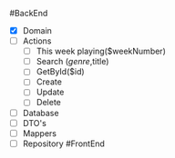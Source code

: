 #BackEnd
 - [X] Domain
 - [ ] Actions
     - [ ] This week playing($weekNumber)
     - [ ] Search ($genre,$title)
     - [ ] GetById($id)
     - [ ] Create
     - [ ] Update
     - [ ] Delete
 - [ ] Database
 - [ ] DTO's
 - [ ] Mappers
 - [ ] Repository
#FrontEnd